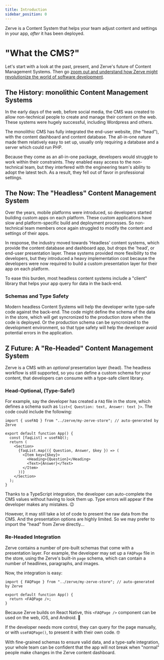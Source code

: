 ```yaml
---
title: Introduction
sidebar_position: 0
---
```


Zerve is a Content System that helps your team adjust content and settings in your app, _after_ it has been deployed.

# "What the CMS?"

Let's start with a look at the past, present, and Zerve's future of Content Management Systems. Then go [zoom out and understand how Zerve might revolutionize the world of software development](./vision).

## The History: monolithic Content Management Systems

In the early days of the web, before social media, the CMS was created to allow non-technical people to create and manage their content on the web. These systems were hugely successful, including Wordpress and others.

The monolithic CMS has fully integrated the end-user website, (the "head"), with the content dashboard and content database. The all-in-one nature made them relatively easy to set up, usually only requiring a database and a server which could run PHP.

Because they come as an all-in-one package, developers would struggle to work within their constraints. They enabled easy access to the non-technical team, but they interfered with the engineering team's ability to adopt the latest tech. As a result, they fell out of favor in professional settings.

## The Now: The "Headless" Content Management System

Over the years, mobile platforms were introduced, so developers started building custom apps on each platform. These custom applications have slow and platform-specific build and deployment processes. So non-technical team members once again struggled to modify the content and settings of their apps.

In response, the industry moved towards 'Headless' content systems, which provide the content database and dashboard app, but drops the 'head', or end-user presentation layer. These systems provided more flexibility to the developers, but they introduced a heavy implementation cost because the developers were now required to build a custom presentation layer for their app on each platform.

To ease this burden, most headless content systems include a "client" library that helps your app query for data in the back-end.

### Schemas and Type Safety

Modern headless Content Systems will help the developer write type-safe code against the back-end. The code might define the schema of the data in the store, which will get syncronized to the production store when the code is deployed. Or the production schema can be syncronized to the development environment, so that type safety will help the developer avoid potential errors in the application.

## Z Future: A "Re-Headed" Content Management System

Zerve is a CMS with an _optional_ presentation layer (head). The headless workflow is still supported, so you can define a custom schema for your content, that developers can consume with a type-safe client library.

### Head-Optional, (Type-Safe!)

For example, say the developer has created a `FAQ` file in the store, which defines a schema such as `list<{ Question: text, Answer: text }>`. The code could include the following:

```tsx
import { useFAQ } from "../zerve/my-zerve-store"; // auto-generated by Zerve

export default function App() {
  const [faqList] = useFAQ();
  return (
    <Section>
      {faqList.map(({ Question, Answer, $key }) => (
        <Item key={$key}>
          <Heading>{Question}</Heading>
          <Text>{Answer}</Text>
        </Item>
      ))}
    </Section>
  );
}
```

Thanks to a TypeScript integration, the developer can auto-complete the CMS values without having to look them up. Type errors will appear if the developer makes any mistakes. 😉

However, it may still take a lot of code to present the raw data from the CMS. And the presentation options are highly limited. So we may prefer to import the "head" from Zerve directly...

### Re-Headed Integration

Zerve contains a number of pre-built schemas that come with a presentation layer. For example, the developer may set up a `FAQPage` file in the store, using the Zerve's built-in `page` schema, which can contain a number of headlines, paragraphs, and images.

Now, the integration is easy:

```tsx
import { FAQPage } from "../zerve/my-zerve-store"; // auto-generated by Zerve

export default function App() {
  return <FAQPage />;
}
```

Because Zerve builds on React Native, this `<FAQPage />` component can be used on the web, iOS, and Android. 🥳

If the developer needs more control, they can query for the page manually, or with `useFAQPage()`, to present it with their own code. 🤓

With fine-grained schemas to ensure valid data, and a type-safe integration, your whole team can be confident that the app will not break when "normal" people make changes in the Zerve content dashboard.
